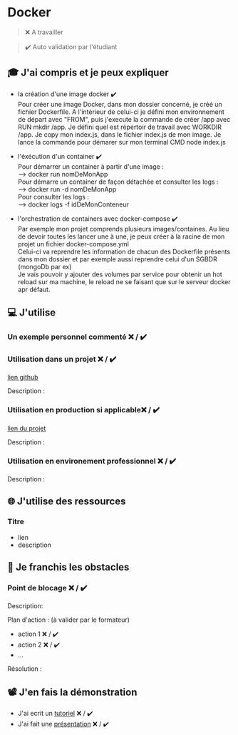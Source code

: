 # Docker

> ❌ A travailler

> ✔️ Auto validation par l'étudiant

## 🎓 J'ai compris et je peux expliquer

- la création d'une image docker ✔️ <br/>
  Pour créer une image Docker, dans mon dossier concerné, je créé un fichier Dockerfile. A l'intérieur de celui-ci je défini mon environnement de départ avec "FROM", puis j'execute la commande de créer /app avec RUN mkdir /app. Je défini quel est répertoir de travail avec WORKDIR /app. Je copy mon index.js, dans le fichier index.js de mon image. Je lance la commande pour démarer sur mon terminal CMD node index.js<br/>

- l'éxécution d'un container ✔️ <br/>
  Pour démarrer un container à partir d'une image : <br/>
  --> docker run nomDeMonApp <br />
  Pour démarre un container de façon détachée et consulter les logs : <br />
  --> docker run -d nomDeMonApp <br/>
  Pour consulter les logs : <br/>
  --> docker logs -f idDeMonConteneur

- l'orchestration de containers avec docker-compose ✔️ <br/>
  Par exemple mon projet comprends plusieurs images/containes. Au lieu de devoir toutes les lancer une à une, je peux créer à la racine de mon projet un fichier docker-compose.yml <br />
  Celui-ci va reprendre les information de chacun des Dockerfile présents dans mon dossier et par exemple aussi reprendre celui d'un SGBDR (mongoDb par ex) <br/>
  Je vais pouvoir y ajouter des volumes par service pour obtenir un hot reload sur ma machine, le reload ne se faisant que sur le serveur docker apr défaut.

## 💻 J'utilise

### Un exemple personnel commenté ❌ / ✔️

### Utilisation dans un projet ❌ / ✔️

[lien github](...)

Description :

### Utilisation en production si applicable❌ / ✔️

[lien du projet](...)

Description :

### Utilisation en environement professionnel ❌ / ✔️

Description :

## 🌐 J'utilise des ressources

### Titre

- lien
- description

## 🚧 Je franchis les obstacles

### Point de blocage ❌ / ✔️

Description:

Plan d'action : (à valider par le formateur)

- action 1 ❌ / ✔️
- action 2 ❌ / ✔️
- ...

Résolution :

## 📽️ J'en fais la démonstration

- J'ai ecrit un [tutoriel](...) ❌ / ✔️
- J'ai fait une [présentation](...) ❌ / ✔️

